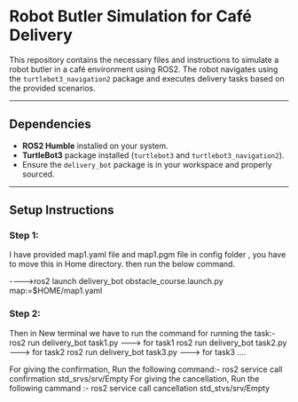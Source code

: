 # Robot Butler Simulation for Café Delivery  

This repository contains the necessary files and instructions to simulate a robot butler in a café environment using ROS2. The robot navigates using the `turtlebot3_navigation2` package and executes delivery tasks based on the provided scenarios.

---

## Dependencies

- **ROS2 Humble** installed on your system.  
- **TurtleBot3** package installed (`turtlebot3` and `turtlebot3_navigation2`).  
- Ensure the `delivery_bot` package is in your workspace and properly sourced.  

---

## Setup Instructions  

### Step 1:
I have provided map1.yaml file and map1.pgm file in config folder , you have to move this in Home directory. then run the below command.

---->ros2 launch delivery_bot obstacle_course.launch.py map:=$HOME/map1.yaml

### Step 2:
 
 Then in New terminal we have to run the command for running the task:- 
 ros2 run delivery_bot task1.py   ---> for task1 
 ros2 run delivery_bot task2.py   ---> for task2
 ros2 run delivery_bot task3.py   ---> for task3 ....

For giving the confirmation, Run the following command:-  ros2 service call confirmation std_srvs/srv/Empty
For giving the cancellation, Run the following cammand :- ros2 service call cancellation std_stvs/srv/Empty
